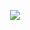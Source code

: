 <p align="center">
  <img src="https://user-images.githubusercontent.com/31771293/117489822-b2a0af00-af33-11eb-9efb-7be1ff2ba2ae.gif">
</p>
